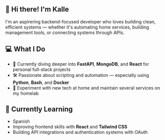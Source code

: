 ## 👋 Hi there! I'm Kalle

I'm an aspirering backend-focused developer who loves building clean, efficient systems — whether it's automating home services, building management tools, or connecting systems through APIs.

## 💻 What I Do

- 🧠 Currently diving deeper into **FastAPI**, **MongoDB**, and **React** for personal full-stack projects
- 🛠️ Passionate about scripting and automation — especially using **Python**, **Bash**, and **Docker**
- 🧪 Experiment with new tech at home and maintain several services on my homelab


## 🌱 Currently Learning

- Spanish
- Improving frontend skills with **React** and **Tailwind CSS**
- Building API integrations and authentication systems with OAuth
<!--
**KalleL94/KalleL94** is a ✨ _special_ ✨ repository because its `README.md` (this file) appears on your GitHub profile.

Here are some ideas to get you started:

- 🔭 I’m currently working on ...
- 🌱 I’m currently learning ...
- 👯 I’m looking to collaborate on ...
- 🤔 I’m looking for help with ...
- 💬 Ask me about ...
- 📫 How to reach me: ...
- 😄 Pronouns: ...
- ⚡ Fun fact: ...
-->
